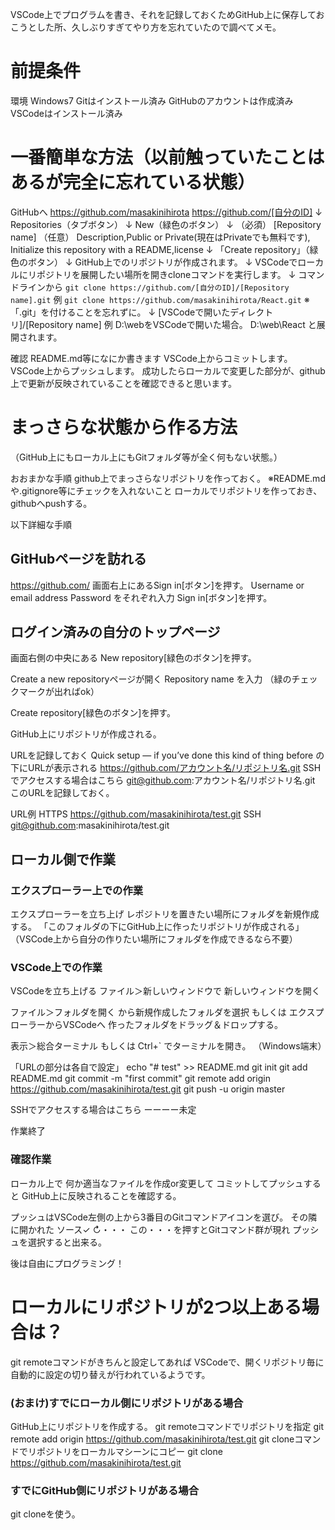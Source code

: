<!--
title:   最初の一歩 GitHub上での新規リポジトリをVSCodeに紐付け、ローカルでプログラミングを始める方法。
tags:    GitHub,VSCode
id:      8b4d3705c009d7929ca8
private: false
-->
VSCode上でプログラムを書き、それを記録しておくためGitHub上に保存しておこうとした所、久しぶりすぎてやり方を忘れていたので調べてメモ。

# 前提条件
環境
Windows7
Gitはインストール済み
GitHubのアカウントは作成済み
VSCodeはインストール済み

# 一番簡単な方法（以前触っていたことはあるが完全に忘れている状態）
GitHubへ
https://github.com/masakinihirota
https://github.com/[自分のID]
↓
Repositories（タブボタン）
↓
New（緑色のボタン）
↓
（必須）
[Repository name]
（任意）
Description,Public or Private(現在はPrivateでも無料です),
Initialize this repository with a README,license
↓
「Create repository」（緑色のボタン）
↓
GitHub上でのリポジトリが作成されます。
↓
VSCodeでローカルにリポジトリを展開したい場所を開きcloneコマンドを実行します。
↓
コマンドラインから
`git clone https://github.com/[自分のID]/[Repository name].git`
例
`git clone https://github.com/masakinihirota/React.git`
※「.git」を付けることを忘れずに。
↓
[VSCodeで開いたディレクトリ]/[Repository name]
例
D:\webをVSCodeで開いた場合。
D:\web\React
と展開されます。

確認
README.md等になにか書きます
VSCode上からコミットします。
VSCode上からプッシュします。
成功したらローカルで変更した部分が、github上で更新が反映されていることを確認できると思います。


# まっさらな状態から作る方法
（GitHub上にもローカル上にもGitフォルダ等が全く何もない状態。）

おおまかな手順
github上でまっさらなリポジトリを作っておく。
※README.mdや.gitignore等にチェックを入れないこと
ローカルでリポジトリを作っておき、githubへpushする。

以下詳細な手順

## GitHubページを訪れる
https://github.com/
画面右上にあるSign in[ボタン]を押す。
Username or email address
Password
をそれぞれ入力
Sign in[ボタン]を押す。

## ログイン済みの自分のトップページ
画面右側の中央にある
New repository[緑色のボタン]を押す。

Create a new repositoryページが開く
Repository name
を入力
（緑のチェックマークが出ればok）

Create repository[緑色のボタン]を押す。

GitHub上にリポジトリが作成される。

URLを記録しておく
Quick setup — if you’ve done this kind of thing before
の下にURLが表示される
https://github.com/アカウント名/リポジトリ名.git
SSHでアクセスする場合はこちら
git@github.com:アカウント名/リポジトリ名.git
このURLを記録しておく。

URL例
HTTPS
https://github.com/masakinihirota/test.git
SSH
git@github.com:masakinihirota/test.git

## ローカル側で作業

### エクスプローラー上での作業
エクスプローラーを立ち上げ
レポジトリを置きたい場所にフォルダを新規作成する。
「このフォルダの下にGitHub上に作ったリポジトリが作成される」
（VSCode上から自分の作りたい場所にフォルダを作成できるなら不要）

### VSCode上での作業
VSCodeを立ち上げる
ファイル＞新しいウィンドウで
新しいウィンドウを開く

ファイル＞フォルダを開く
から新規作成したフォルダを選択
もしくは
エクスプローラーからVSCodeへ
作ったフォルダをドラッグ＆ドロップする。

表示＞総合ターミナル
もしくは
Ctrl+`
でターミナルを開き。
（Windows端末）

「URLの部分は各自で設定」
echo "# test" >> README.md
git init
git add README.md
git commit -m "first commit"
git remote add origin https://github.com/masakinihirota/test.git
git push -u origin master

SSHでアクセスする場合はこちら
ーーーー未定

作業終了

### 確認作業
ローカル上で
何か適当なファイルを作成or変更して
コミットしてプッシュすると
GitHub上に反映されることを確認する。

プッシュはVSCode左側の上から3番目のGitコマンドアイコンを選び。
その隣に開かれた ソース✓ ↻・・・
この・・・を押すとGitコマンド群が現れ
プッシュを選択すると出来る。

後は自由にプログラミング！

# ローカルにリポジトリが2つ以上ある場合は？
git remoteコマンドがきちんと設定してあれば
VSCodeで、開くリポジトリ毎に自動的に設定の切り替えが行われているようです。

### (おまけ)すでにローカル側にリポジトリがある場合
GitHub上にリポジトリを作成する。
git remoteコマンドでリポジトリを指定
git remote add origin https://github.com/masakinihirota/test.git
git cloneコマンドでリポジトリをローカルマシーンにコピー
git clone https://github.com/masakinihirota/test.git

### すでにGitHub側にリポジトリがある場合
git cloneを使う。